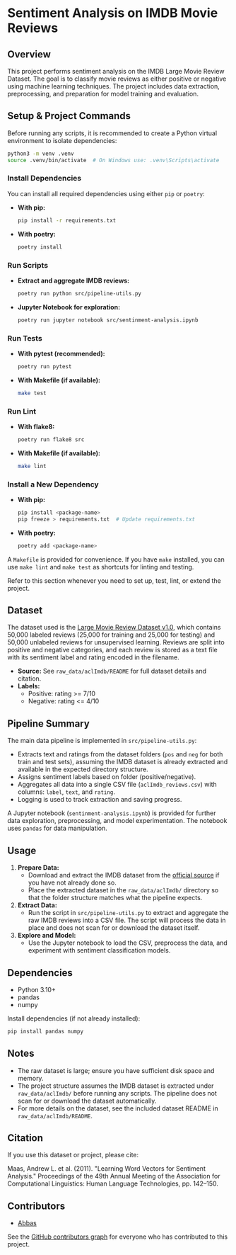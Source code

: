 # Sentiment Analysis on IMDB Movie Reviews

## Overview

This project performs sentiment analysis on the IMDB Large Movie Review Dataset. The goal is to classify movie reviews as either positive or negative using machine learning techniques. The project includes data extraction, preprocessing, and preparation for model training and evaluation.

## Setup & Project Commands

Before running any scripts, it is recommended to create a Python virtual environment to isolate dependencies:

```bash
python3 -m venv .venv
source .venv/bin/activate  # On Windows use: .venv\Scripts\activate
```

### Install Dependencies

You can install all required dependencies using either `pip` or `poetry`:

- **With pip:**
  ```bash
  pip install -r requirements.txt
  ```
- **With poetry:**
  ```bash
  poetry install
  ```

### Run Scripts

- **Extract and aggregate IMDB reviews:**
  ```bash
  poetry run python src/pipeline-utils.py
  ```
- **Jupyter Notebook for exploration:**
  ```bash
  poetry run jupyter notebook src/sentinment-analysis.ipynb
  ```

### Run Tests

- **With pytest (recommended):**
  ```bash
  poetry run pytest
  ```
- **With Makefile (if available):**
  ```bash
  make test
  ```

### Run Lint

- **With flake8:**
  ```bash
  poetry run flake8 src
  ```
- **With Makefile (if available):**
  ```bash
  make lint
  ```

### Install a New Dependency

- **With pip:**
  ```bash
  pip install <package-name>
  pip freeze > requirements.txt  # Update requirements.txt
  ```
- **With poetry:**
  ```bash
  poetry add <package-name>
  ```

A `Makefile` is provided for convenience. If you have `make` installed, you can use `make lint` and `make test` as shortcuts for linting and testing.

Refer to this section whenever you need to set up, test, lint, or extend the project.

## Dataset

The dataset used is the [Large Movie Review Dataset v1.0](https://ai.stanford.edu/~amaas/data/sentiment/), which contains 50,000 labeled reviews (25,000 for training and 25,000 for testing) and 50,000 unlabeled reviews for unsupervised learning. Reviews are split into positive and negative categories, and each review is stored as a text file with its sentiment label and rating encoded in the filename.

- **Source:** See `raw_data/aclImdb/README` for full dataset details and citation.
- **Labels:**
  - Positive: rating >= 7/10
  - Negative: rating <= 4/10

## Pipeline Summary

The main data pipeline is implemented in `src/pipeline-utils.py`:

- Extracts text and ratings from the dataset folders (`pos` and `neg` for both train and test sets), assuming the IMDB dataset is already extracted and available in the expected directory structure.
- Assigns sentiment labels based on folder (positive/negative).
- Aggregates all data into a single CSV file (`aclImdb_reviews.csv`) with columns: `label`, `text`, and `rating`.
- Logging is used to track extraction and saving progress.

A Jupyter notebook (`sentinment-analysis.ipynb`) is provided for further data exploration, preprocessing, and model experimentation. The notebook uses `pandas` for data manipulation.

## Usage

1. **Prepare Data:**
   - Download and extract the IMDB dataset from the [official source](https://ai.stanford.edu/~amaas/data/sentiment/) if you have not already done so.
   - Place the extracted dataset in the `raw_data/aclImdb/` directory so that the folder structure matches what the pipeline expects.
2. **Extract Data:**
   - Run the script in `src/pipeline-utils.py` to extract and aggregate the raw IMDB reviews into a CSV file. The script will process the data in place and does not scan for or download the dataset itself.
3. **Explore and Model:**
   - Use the Jupyter notebook to load the CSV, preprocess the data, and experiment with sentiment classification models.

## Dependencies

- Python 3.10+
- pandas
- numpy

Install dependencies (if not already installed):

```bash
pip install pandas numpy
```

## Notes

- The raw dataset is large; ensure you have sufficient disk space and memory.
- The project structure assumes the IMDB dataset is extracted under `raw_data/aclImdb/` before running any scripts. The pipeline does not scan for or download the dataset automatically.
- For more details on the dataset, see the included dataset README in `raw_data/aclImdb/README`.

## Citation

If you use this dataset or project, please cite:

Maas, Andrew L. et al. (2011). "Learning Word Vectors for Sentiment Analysis." Proceedings of the 49th Annual Meeting of the Association for Computational Linguistics: Human Language Technologies, pp. 142–150.

## Contributors

- [Abbas](https://github.com/abbasatayee)

See the [GitHub contributors graph](../../graphs/contributors) for everyone who has contributed to this project.
